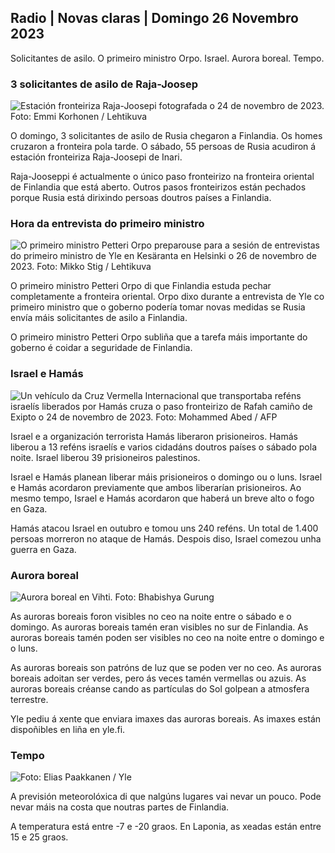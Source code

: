 Radio \| Novas claras \| Domingo 26 Novembro 2023
---------------------------------------------

Solicitantes de asilo. O primeiro ministro Orpo. Israel. Aurora boreal. Tempo.

### 3 solicitantes de asilo de Raja-Joosep

![Estación fronteiriza Raja-Joosepi fotografada o 24 de novembro de 2023. Foto: Emmi Korhonen / Lehtikuva](https://images.cdn.yle.fi/image/upload/c_crop,h_2880,w_5120,x_0,y_424/ar_1.7777777777777777,c_fill,g_faces,h_675,w_1200/dpr_1.0/q_auto:eco/f_auto/fl_lossy/v1700842179/39-120631365609f1502)

O domingo, 3 solicitantes de asilo de Rusia chegaron a Finlandia. Os homes cruzaron a fronteira pola tarde. O sábado, 55 persoas de Rusia acudiron á estación fronteiriza Raja-Joosepi de Inari.

Raja-Jooseppi é actualmente o único paso fronteirizo na fronteira oriental de Finlandia que está aberto. Outros pasos fronteirizos están pechados porque Rusia está dirixindo persoas doutros países a Finlandia.

### Hora da entrevista do primeiro ministro

![O primeiro ministro Petteri Orpo preparouse para a sesión de entrevistas do primeiro ministro de Yle en Kesäranta en Helsinki o 26 de novembro de 2023. Foto: Mikko Stig / Lehtikuva](https://images.cdn.yle.fi/image/upload/c_crop,h_2772,W_4928,X_0,Y_207/AR_1.77777777777777777,c_fill,g_faces,H_675,W_1200/DPR_1.0/q_auto:ECO/F_AUTO/FL_L_LOSSY/V1701739/39-1206810681068106896)

O primeiro ministro Petteri Orpo di que Finlandia estuda pechar completamente a fronteira oriental. Orpo dixo durante a entrevista de Yle co primeiro ministro que o goberno podería tomar novas medidas se Rusia envía máis solicitantes de asilo a Finlandia.

O primeiro ministro Petteri Orpo subliña que a tarefa máis importante do goberno é coidar a seguridade de Finlandia.

### Israel e Hamás

![Un vehículo da Cruz Vermella Internacional que transportaba reféns israelís liberados por Hamás cruza o paso fronteirizo de Rafah camiño de Exipto o 24 de novembro de 2023. Foto: Mohammed Abed / AFP](https://images.cdn.yle.fi/image/upload/c_crop,h_2079,w_3696,x_0,y_366/ar_1.7777777777777777,c_fill,g_faces,h_675,w_1200/dpr_1.0/q_auto:eco/f_lossy//f_02/f_02/f_02/vl901636560e4e1a0ebe)

Israel e a organización terrorista Hamás liberaron prisioneiros. Hamás liberou a 13 reféns israelís e varios cidadáns doutros países o sábado pola noite. Israel liberou 39 prisioneiros palestinos.

Israel e Hamás planean liberar máis prisioneiros o domingo ou o luns. Israel e Hamás acordaron previamente que ambos liberarían prisioneiros. Ao mesmo tempo, Israel e Hamás acordaron que haberá un breve alto o fogo en Gaza.

Hamás atacou Israel en outubro e tomou uns 240 reféns. Un total de 1.400 persoas morreron no ataque de Hamás. Despois diso, Israel comezou unha guerra en Gaza.

### Aurora boreal

![Aurora boreal en Vihti. Foto: Bhabishya Gurung](https://images.cdn.yle.fi/image/upload/c_crop,h_360,w_640,x_0,y_443/ar_1.777777777777777,c_fill,g_faces,h_675,w_qr_auto.eco/f_auto/fl_lossy/v1700996219/39-120676065630ab4cbda3)

As auroras boreais foron visibles no ceo na noite entre o sábado e o domingo. As auroras boreais tamén eran visibles no sur de Finlandia. As auroras boreais tamén poden ser visibles no ceo na noite entre o domingo e o luns.

As auroras boreais son patróns de luz que se poden ver no ceo. As auroras boreais adoitan ser verdes, pero ás veces tamén vermellas ou azuis. As auroras boreais créanse cando as partículas do Sol golpean a atmosfera terrestre.

Yle pediu á xente que enviara imaxes das auroras boreais. As imaxes están dispoñibles en liña en yle.fi.

### Tempo

![ Foto: Elias Paakkanen / Yle](https://images.cdn.yle.fi/image/upload/c_crop,h_1080,w_1919,x_0,y_0/ar_1.7777777777777777,c_fill,g_faces,h_6701,w_670.0/q_auto:eco/f_auto/fl_lossy/v1701007097/39-120685165634edcb0ac7)

A previsión meteorolóxica di que nalgúns lugares vai nevar un pouco. Pode nevar máis na costa que noutras partes de Finlandia.

A temperatura está entre -7 e -20 graos. En Laponia, as xeadas están entre 15 e 25 graos.